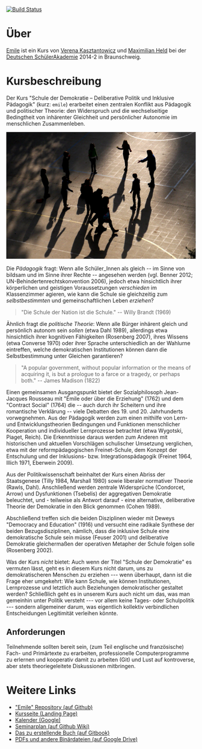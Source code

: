 [![Build Status](https://www.gitbook.io/button/status/book/maxheld/emile)](https://www.gitbook.io/book/maxheld/emile/activity)

# Über

[Emile](http://bildungbegabung.github.io/emile/) ist ein Kurs von [Verena Kasztantowicz](https://gsp.hu-berlin.de/mitarbeiterinnen/lb-deutsch/v.-kasztantowicz) und [Maximilian Held](http://www.maxheld.de) bei der [Deutschen SchülerAkademie](https://www.deutsche-schuelerakademie.de) 2014-2 in Braunschweig.


# Kursbeschreibung

Der Kurs "Schule der Demokratie – Deliberative Politik und Inklusive Pädagogik" (kurz: `emile`) erarbeitet einen zentralen Konflikt aus Pädagogik und politischer Theorie:
den Widerspruch und die wechselseitige Bedingtheit von inhärenter Gleichheit und persönlicher Autonomie im menschlichen Zusammenleben.

![Kinder spielen im Schatten](https://raw.githubusercontent.com/BildungBegabung/emile/master/img/circle-shadows.jpg "asd")

Die *Pädagogik* fragt:
Wenn alle Schüler_Innen als gleich -- im Sinne von bildsam und im Sinne ihrer Rechte -- angesehen werden (vgl. Benner 2012; UN-Behindertenrechtskonvention 2006), jedoch etwa hinsichtlich ihrer körperlichen und geistigen Voraussetzungen *verschieden* im Klassenzimmer agieren, wie kann die Schule sie gleichzeitig zum *selbstbestimmten* und gemeinschaftlichen Leben *erziehen*?

> "Die Schule der Nation ist die Schule."
> -- Willy Brandt (1969)

Ähnlich fragt die *politische Theorie*:
Wenn alle Bürger inhärent gleich und persönlich autonom sein *sollen* (etwa Dahl 1989), allerdings etwa hinsichtlich ihrer kognitiven Fähigkeiten (Rosenberg 2007), ihres Wissens (etwa Converse 1970) oder ihrer Sprache unterschiedlich an der Wahlurne eintreffen, welche demokratischen Institutionen können dann die Selbstbestimmung unter Gleichen garantieren?

> "A popular government, without popular information or the means of acquiring it, is but a prologue to a farce or a tragedy, or perhaps both."
> -- James Madison (1822)

Einen gemeinsamen Ausgangspunkt bietet der Sozialphilosoph Jean-Jacques Rousseau mit "Émile oder über die Erziehung" (1762) und dem "Contract Social" (1764) die  -- auch durch ihr Scheitern und ihre romantische Verklärung -- viele Debatten des 19. und 20. Jahrhunderts vorwegnehmen.
Aus der Pädagogik werden zum einen mithilfe von Lern- und Entwicklungstheorien Bedingungen und Funktionen menschlicher Kooperation und individueller Lernprozesse betrachtet (etwa Wygotski, Piaget, Reich).
Die Erkenntnisse daraus werden zum Anderen mit historischen und aktuellen Vorschlägen schulischer Umsetzung verglichen, etwa mit der reformpädagogischen Freinet-Schule, dem Konzept der Entschulung und der Inklusions- bzw. Integrationspädagogik (Freinet 1964, Illich 1971, Eberwein 2009).

Aus der Politikwissenschaft beinhaltet der Kurs einen Abriss der Staatsgenese (Tilly 1984, Marshall 1980) sowie liberaler normativer Theorie (Rawls, Dahl).
Anschließend werden zentrale Widersprüche (Condorcet, Arrow) und Dysfunktionen (Tsebelis) der aggregativen Demokratie beleuchtet, und - teilweise als Antwort darauf - eine alternative, deliberative Theorie der Demokratie in den Blick genommen (Cohen 1989).

Abschließend treffen sich die beiden Disziplinen wieder mit Deweys "Democracy and Education" (1916) und versucht eine radikale Synthese der beiden Bezugsdisziplinen, nämlich, dass die inklusive Schule eine demokratische Schule sein müsse (Feuser 2001) und deliberative Demokratie gleichermaßen der operativen Metapher der Schule folgen solle (Rosenberg 2002).

Was der Kurs *nicht* bietet:
Auch wenn der Titel "Schule der Demokratie" es vermuten lässt, geht es in diesem Kurs nicht darum, uns zu demokratischeren Menschen zu erziehen --- wenn überhaupt, dann ist die Frage eher umgekehrt: Wie kann Schule, wie können Institutionen, Lernprozesse und letztlich auch Beziehungen demokratischer gestaltet werden? Schließlich geht es in unserem Kurs auch nicht um das, was man gemeinhin unter Politik versteht --- vor allem keine Tages- oder Schulpolitik --- sondern allgemeiner darum, was eigentlich kollektiv verbindlichen Entscheidungen Legitimität verleihen könnte.


## Anforderungen

Teilnehmende sollten bereit sein, (zum Teil englische und französische) Fach- und Primärtexte zu erarbeiten, professionelle Computerprogramme zu erlernen und kooperativ damit zu arbeiten (Git) und Lust auf kontroverse, aber stets theoriegeleitete Diskussionen mitbringen.


# Weitere Links

- ["Emile" Repository (auf Github)](https://github.com/BildungBegabung/emile)
- [Kursseite (Landing Page)](http://bildungbegabung.github.io/emile)
- [Kalender (Google)](https://www.google.com/calendar/embed?src=0bivv5kcetbcuj9t6q6682quc8%40group.calendar.google.com&ctz=Europe/Berlin)
- [Seminarplan (auf Github Wiki)](https://github.com/BildungBegabung/emile/wiki)
- [Das zu erstellende Buch (auf Gitbook)](https://www.gitbook.io/book/maxheld/emile)
- [PDFs und andere Binärdateien (auf Google Drive)](http://www.google.com)
